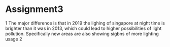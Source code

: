 # Assignment3
1 The major difference is that in 2019 the lighing of singapore at night time is brighter than it was in 2013, which could lead to higher possibilities of light pollution. Specifically new areas are also showing sigbns of more lighting usage
2  
